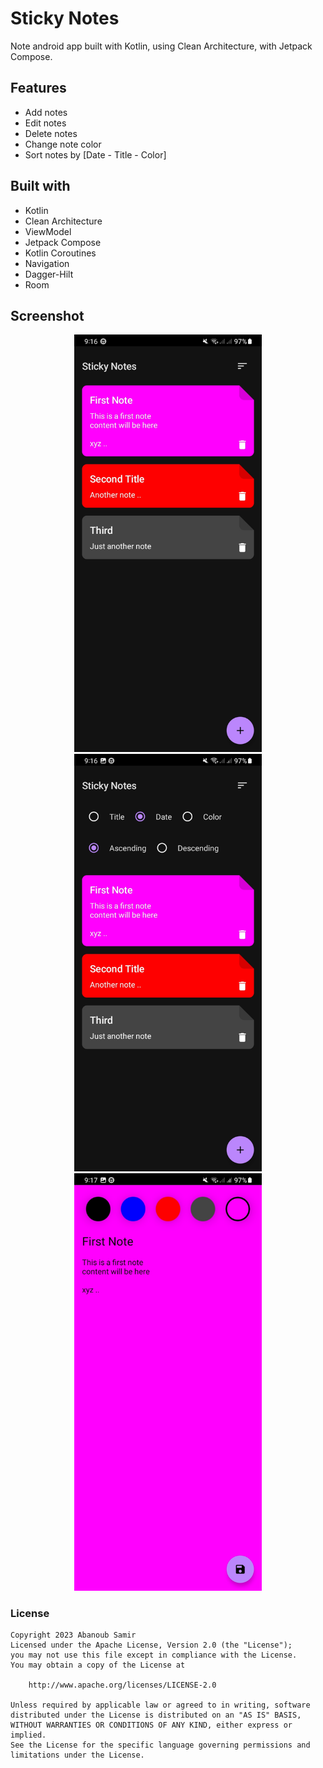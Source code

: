 # Sticky Notes
Note android app built with Kotlin, using Clean Architecture, with Jetpack Compose.
<br>
## Features
- Add notes
- Edit notes
- Delete notes
- Change note color
- Sort notes by [Date - Title - Color]

## Built with
- Kotlin
- Clean Architecture
- ViewModel
- Jetpack Compose
- Kotlin Coroutines
- Navigation
- Dagger-Hilt
- Room

## Screenshot
<div align="center">
    <img src="/Screenshot_01.jpg?raw=true" width="300px height="300px"</img> 
</div>
<div align="center">
    <img src="/Screenshot_02.jpg?raw=true" width="300px height="300px"</img> 
</div>
<div align="center">
    <img src="/Screenshot_03.jpg?raw=true" width="300px height="300px"</img> 
</div>

### License
<pre><code>Copyright 2023 Abanoub Samir
Licensed under the Apache License, Version 2.0 (the "License");
you may not use this file except in compliance with the License.
You may obtain a copy of the License at

    http://www.apache.org/licenses/LICENSE-2.0

Unless required by applicable law or agreed to in writing, software
distributed under the License is distributed on an "AS IS" BASIS,
WITHOUT WARRANTIES OR CONDITIONS OF ANY KIND, either express or implied.
See the License for the specific language governing permissions and
limitations under the License.</code></pre>
